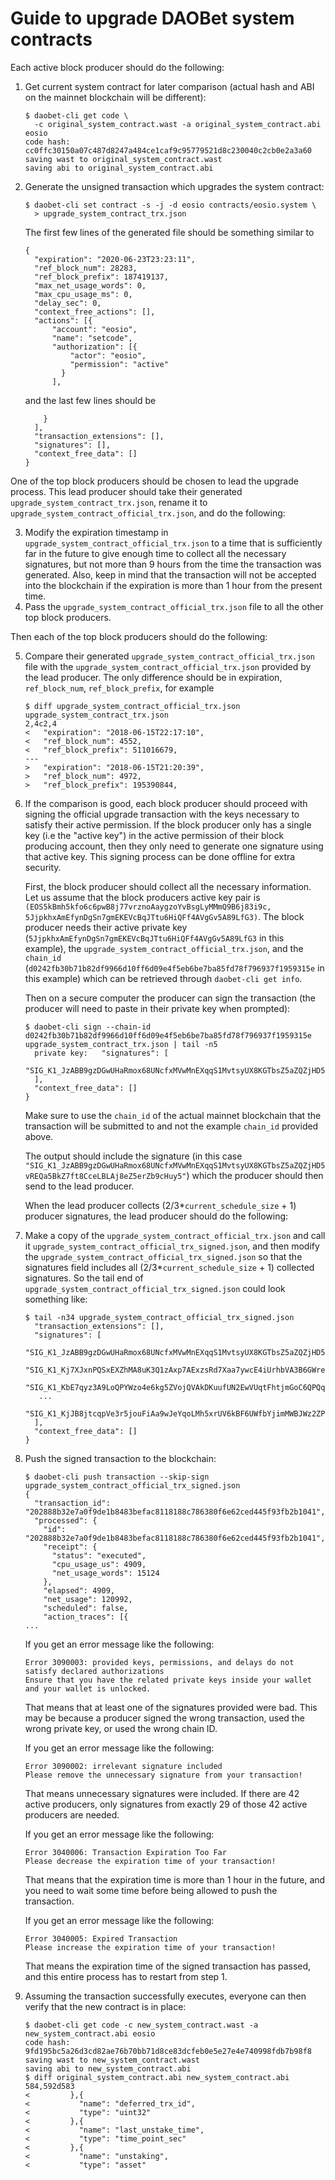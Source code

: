 # Guide to upgrade DAOBet system contracts

Each active block producer should do the following:

1. Get current system contract for later comparison (actual hash and ABI on the mainnet blockchain will be different):
   ```
   $ daobet-cli get code \
     -c original_system_contract.wast -a original_system_contract.abi eosio
   code hash: cc0ffc30150a07c487d8247a484ce1caf9c95779521d8c230040c2cb0e2a3a60
   saving wast to original_system_contract.wast
   saving abi to original_system_contract.abi
   ```
2. Generate the unsigned transaction which upgrades the system contract:
   ```
   $ daobet-cli set contract -s -j -d eosio contracts/eosio.system \
     > upgrade_system_contract_trx.json
   ```

   The first few lines of the generated file should be something similar to
   ```
   {
     "expiration": "2020-06-23T23:23:11",
     "ref_block_num": 28283,
     "ref_block_prefix": 187419137,
     "max_net_usage_words": 0,
     "max_cpu_usage_ms": 0,
     "delay_sec": 0,
     "context_free_actions": [],
     "actions": [{
         "account": "eosio",
         "name": "setcode",
         "authorization": [{
             "actor": "eosio",
             "permission": "active"
           }
         ],
   ```
   and the last few lines should be
   ```
       }
     ],
     "transaction_extensions": [],
     "signatures": [],
     "context_free_data": []
   }
   ```

One of the top block producers should be chosen to lead the upgrade process. This lead producer should take their
generated `upgrade_system_contract_trx.json`, rename it to `upgrade_system_contract_official_trx.json`, and do the
following:

3. Modify the expiration timestamp in `upgrade_system_contract_official_trx.json` to a time that is sufficiently far in
   the future to give enough time to collect all the necessary signatures, but not more than 9 hours from the time the
   transaction was generated. Also, keep in mind that the transaction will not be accepted into the blockchain if the
   expiration is more than 1 hour from the present time.
4. Pass the `upgrade_system_contract_official_trx.json` file to all the other top block producers.

Then each of the top block producers should do the following:

5. Compare their generated `upgrade_system_contract_official_trx.json` file with the
   `upgrade_system_contract_official_trx.json` provided by the lead producer. The only difference should be in
   expiration, `ref_block_num`, `ref_block_prefix`, for example
   ```
   $ diff upgrade_system_contract_official_trx.json upgrade_system_contract_trx.json
   2,4c2,4
   <   "expiration": "2018-06-15T22:17:10",
   <   "ref_block_num": 4552,
   <   "ref_block_prefix": 511016679,
   ---
   >   "expiration": "2018-06-15T21:20:39",
   >   "ref_block_num": 4972,
   >   "ref_block_prefix": 195390844,
   ```
6. If the comparison is good, each block producer should proceed with signing the official upgrade transaction with the
   keys necessary to satisfy their active permission. If the block producer only has a single key (i.e the "active key")
   in the active permission of their block producing account, then they only need to generate one signature using that
   active key. This signing process can be done offline for extra security.

   First, the block producer should collect all the necessary information. Let us assume that the block producers active
   key pair is `(EOS5kBmh5kfo6c6pwB8j77vrznoAaygzoYvBsgLyMMmQ9B6j83i9c,
   5JjpkhxAmEfynDgSn7gmEKEVcBqJTtu6HiQFf4AVgGv5A89LfG3)`. The block producer needs their active private key
   (`5JjpkhxAmEfynDgSn7gmEKEVcBqJTtu6HiQFf4AVgGv5A89LfG3` in this example), the
   `upgrade_system_contract_official_trx.json`, and the `chain_id`
   (`d0242fb30b71b82df9966d10ff6d09e4f5eb6be7ba85fd78f796937f1959315e` in this example) which can be
   retrieved through `daobet-cli get info`.

   Then on a secure computer the producer can sign the transaction (the producer will need to paste in their private key
   when prompted):
   ```
   $ daobet-cli sign --chain-id d0242fb30b71b82df9966d10ff6d09e4f5eb6be7ba85fd78f796937f1959315e
   upgrade_system_contract_trx.json | tail -n5
     private key:   "signatures": [
       "SIG_K1_JzABB9gzDGwUHaRmox68UNcfxMVwMnEXqqS1MvtsyUX8KGTbsZ5aZQZjHD5vREQa5BkZ7ft8CceLBLAj8eZ5erZb9cHuy5"
     ],
     "context_free_data": []
   }
   ```

   Make sure to use the `chain_id` of the actual mainnet blockchain that the transaction will be submitted to and not
   the example `chain_id` provided above.

   The output should include the signature (in this case
   `"SIG_K1_JzABB9gzDGwUHaRmox68UNcfxMVwMnEXqqS1MvtsyUX8KGTbsZ5aZQZjHD5vREQa5BkZ7ft8CceLBLAj8eZ5erZb9cHuy5"`) which the
   producer should then send to the lead producer.

   When the lead producer collects (2/3\*`current_schedule_size` + 1) producer signatures, the lead producer should do
   the following:

7. Make a copy of the `upgrade_system_contract_official_trx.json` and call it
   `upgrade_system_contract_official_trx_signed.json`, and then modify the
   `upgrade_system_contract_official_trx_signed.json` so that the signatures field includes all
   (2/3\*`current_schedule_size` + 1) collected signatures. So the tail end of
   `upgrade_system_contract_official_trx_signed.json` could look something like:
   ```
   $ tail -n34 upgrade_system_contract_official_trx_signed.json
     "transaction_extensions": [],
     "signatures": [
      "SIG_K1_JzABB9gzDGwUHaRmox68UNcfxMVwMnEXqqS1MvtsyUX8KGTbsZ5aZQZjHD5vREQa5BkZ7ft8CceLBLAj8eZ5erZb9cHuy5",
      "SIG_K1_Kj7XJxnPQSxEXZhMA8uK3Q1zAxp7AExzsRd7Xaa7ywcE4iUrhbVA3B6GWre5Ctgikb4q4CeU6Bvv5qmh9uJjqKEbbjd3sX",
      "SIG_K1_KbE7qyz3A9LoQPYWzo4e6kg5ZVojQVAkDKuufUN2EwVUqtFhtjmGoC6QPQqLi8J7ftiysBp52wJBPjtNQUfZiGpGMsnZ1f",
      ...
      "SIG_K1_KjJB8jtcqpVe3r5jouFiAa9wJeYqoLMh5xrUV6kBF6UWfbYjimMWBJWz2ZPomGDsk7JtdUESVrYj1AhYbdp3X48KLm5Cev"
     ],
     "context_free_data": []
   }
   ```

8. Push the signed transaction to the blockchain:
   ```
   $ daobet-cli push transaction --skip-sign upgrade_system_contract_official_trx_signed.json
   {
     "transaction_id": "202888b32e7a0f9de1b8483befac8118188c786380f6e62ced445f93fb2b1041",
     "processed": {
       "id": "202888b32e7a0f9de1b8483befac8118188c786380f6e62ced445f93fb2b1041",
       "receipt": {
         "status": "executed",
         "cpu_usage_us": 4909,
         "net_usage_words": 15124
       },
       "elapsed": 4909,
       "net_usage": 120992,
       "scheduled": false,
       "action_traces": [{
   ...
   ```

   If you get an error message like the following:
   ```
   Error 3090003: provided keys, permissions, and delays do not satisfy declared authorizations
   Ensure that you have the related private keys inside your wallet and your wallet is unlocked.
   ```
   That means that at least one of the signatures provided were bad. This may be because a producer signed the wrong
   transaction, used the wrong private key, or used the wrong chain ID.

   If you get an error message like the following:
   ```
   Error 3090002: irrelevant signature included
   Please remove the unnecessary signature from your transaction!
   ```
   That means unnecessary signatures were included. If there are 42 active producers, only signatures from exactly 29 of
   those 42 active producers are needed.

   If you get an error message like the following:
   ```
   Error 3040006: Transaction Expiration Too Far
   Please decrease the expiration time of your transaction!
   ```
   That means that the expiration time is more than 1 hour in the future, and you need to wait some time before being
   allowed to push the transaction.

   If you get an error message like the following:
   ```
   Error 3040005: Expired Transaction
   Please increase the expiration time of your transaction!
   ```
   That means the expiration time of the signed transaction has passed, and this entire process has to restart from step
   1.

9. Assuming the transaction successfully executes, everyone can then verify that the new contract is in place:
   ```
   $ daobet-cli get code -c new_system_contract.wast -a new_system_contract.abi eosio
   code hash: 9fd195bc5a26d3cd82ae76b70bb71d8ce83dcfeb0e5e27e4e740998fdb7b98f8
   saving wast to new_system_contract.wast
   saving abi to new_system_contract.abi
   $ diff original_system_contract.abi new_system_contract.abi
   584,592d583
   <         },{
   <           "name": "deferred_trx_id",
   <           "type": "uint32"
   <         },{
   <           "name": "last_unstake_time",
   <           "type": "time_point_sec"
   <         },{
   <           "name": "unstaking",
   <           "type": "asset"
   ```
